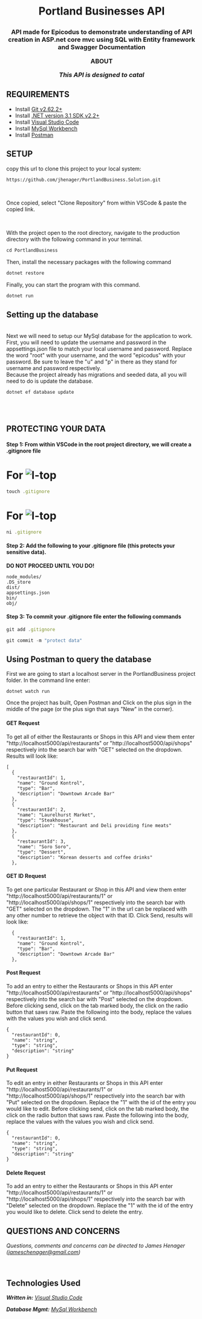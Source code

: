 **<h1 align = "center"> Portland Businesses API**

**<h3 align="center">API made for Epicodus to demonstrate understanding of API creation in ASP.net core mvc using SQL with Entity framework and Swagger Documentation**

**ABOUT**

</p>

_This API is designed to catal_


## **REQUIREMENTS**

* Install [Git v2.62.2+](https://git-scm.com/downloads/)
* Install [.NET version 3.1 SDK v2.2+](https://dotnet.microsoft.com/download/dotnet-core/2.2)
* Install [Visual Studio Code](https://code.visualstudio.com/)
* Install [MySql Workbench](https://www.mysql.com/products/workbench/)
* Install [Postman](https://www.postman.com/)

## **SETUP**


copy this url to clone this project to your local system:
```html
https://github.com/jhenager/PortlandBusiness.Solution.git
```

<br>

Once copied, select "Clone Repository" from within VSCode & paste the copied link.

<br>

With the project open to the root directory, navigate to the production directory with the following command in your terminal.
```js 
cd PortlandBusiness
```

Then, install the necessary packages with the following command
```js 
dotnet restore 
```

Finally, you can start the program with this command.
```js 
dotnet run 
```
## **Setting up the database**
<br>
Next we will need to setup our MySql database for the application to work.
<br>
First, you will need to update the username and password in the appsettings.json file to match your local username and password. Replace the word "root" with your username, and the word "epicodus" with your password. Be sure to leave the "u" and "p" in there as they stand for username and password respectively.
<br>
Because the project already has migrations and seeded data, all you will need to do is update the database.

```
dotnet ef database update
```


<br>

<br>

## **PROTECTING YOUR DATA**

#### **Step 1: From within VSCode in the root project directory, we will create a .gitignore file**

# For ![l-top](https://github.com/ryanoasis/nerd-fonts/wiki/screenshots/v1.0.x/mac-pass-sm.png)
```js 
touch .gitignore 
```

# For ![l-top](https://github.com/ryanoasis/nerd-fonts/wiki/screenshots/v1.0.x/windows-pass-sm.png)

```js 
ni .gitignore 
```

#### Step 2: Add the following to your .gitignore file (this protects your sensitive data). 
**DO NOT PROCEED UNTIL YOU DO!**


```
node_modules/
.DS_store
dist/
appsettings.json
bin/
obj/
```

#### Step 3: **To commit your .gitignore file enter the following commands**

```js
git add .gitignore
```
```js
git commit -m "protect data"
```
## **Using Postman to query the database**

First we are going to start a localhost server in the PortlandBusiness project folder. In the command line enter:
```
dotnet watch run
```

Once the project has built, Open Postman and Click on the plus sign in the middle of the page (or the plus sign that says "New" in the corner).
<br>

#### **GET Request**
To get all of either the Restaurants or Shops in this API and view them enter "http://localhost5000/api/restaurants" or "http://localhost5000/api/shops" respectively into the search bar with "GET" selected on the dropdown. Results will look like:
```
[
  {
    "restaurantId": 1,
    "name": "Ground Kontrol",
    "type": "Bar",
    "description": "Downtown Arcade Bar"
  },
  {
    "restaurantId": 2,
    "name": "Laurelhurst Market",
    "type": "Steakhouse",
    "description": "Restaurant and Deli providing fine meats"
  },
  {
    "restaurantId": 3,
    "name": "Soro Soro",
    "type": "Dessert",
    "description": "Korean desserts and coffee drinks"
  },
  ```
  #### **GET ID Request**
To get one particular Restaurant or Shop in this API and view them enter "http://localhost5000/api/restaurants/1" or "http://localhost5000/api/shops/1" respectively into the search bar with "GET" selected on the dropdown. The "1" in the url can be replaced with any other number to retrieve the object with that ID. Click Send, results will look like:
```
  {
    "restaurantId": 1,
    "name": "Ground Kontrol",
    "type": "Bar",
    "description": "Downtown Arcade Bar"
  },
  ```
  #### **Post Request**
To add an entry to either the Restaurants or Shops in this API enter "http://localhost5000/api/restaurants" or "http://localhost5000/api/shops" respectively into the search bar with "Post" selected on the dropdown. Before clicking send, click on the tab marked body, the click on the radio button that saws raw. Paste the following into the body, replace the values with the values you wish and click send.
```
{
  "restaurantId": 0,
  "name": "string",
  "type": "string",
  "description": "string"
}
```

#### **Put Request**
To edit an entry in either Restaurants or Shops in this API enter "http://localhost5000/api/restaurants/1" or "http://localhost5000/api/shops/1" respectively into the search bar with "Put" selected on the dropdown. Replace the "1" with the id of the entry you would like to edit. Before clicking send, click on the tab marked body, the click on the radio button that saws raw. Paste the following into the body, replace the values with the values you wish and click send.
```
{
  "restaurantId": 0,
  "name": "string",
  "type": "string",
  "description": "string"
}
```

#### **Delete Request**
To add an entry to either the Restaurants or Shops in this API enter "http://localhost5000/api/restaurants/1" or "http://localhost5000/api/shops/1" respectively into the search bar with "Delete" selected on the dropdown.  Replace the "1" with the id of the entry you would like to delete. Click send to delete the entry.

## **QUESTIONS AND CONCERNS**

_Questions, comments and concerns can be directed to James Henager (jameschenager@gmail.com)_

<br>

## **Technologies Used**

_**Written in:** [Visual Studio Code](https://code.visualstudio.com/)_

_**Database Mgmt:** [MySql Workbench](https://www.mysql.com/products/workbench/)_

<br>